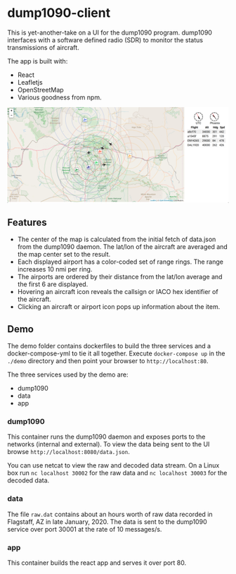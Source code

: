 # dump1090-client
This is yet-another-take on a UI for the dump1090 program. dump1090 interfaces with a software
defined radio (SDR) to monitor the status transmissions of aircraft.

The app is built with:

- React
- Leafletjs
- OpenStreetMap
- Various goodness from npm.

![dump1090-client](dump1090-client.png)

## Features

- The center of the map is calculated from the initial fetch of data.json from the dump1090 daemon. The lat/lon of the aircraft are averaged and the map center set to the result.
- Each displayed airport has a color-coded set of range rings. The range increases 10 nmi per ring.
- The airports are ordered by their distance from the lat/lon average and the first 6 are displayed.
- Hovering an aircraft icon reveals the callsign or IACO hex identifier of the aircraft.
- Clicking an aircraft or airport icon pops up information about the item.

## Demo

The demo folder contains dockerfiles to build the three services and a docker-compose-yml to tie it all together. Execute `docker-compose up` in the `./demo` directory and then point your browser to `http://localhost:80`.

The three services used by the demo are:

- dump1090
- data
- app

### dump1090

This container runs the dump1090 daemon and exposes ports to the networks (internal and external). To view the data being sent to the UI browse `http://localhost:8080/data.json`.

You can use netcat to view the raw and decoded data stream. On a Linux box run `nc localhost 30002` for the raw data and `nc localhost 30003` for the decoded data.

### data

The file `raw.dat` contains about an hours worth of raw data recorded in Flagstaff, AZ in late January, 2020. The data is sent to the dump1090 service over port 30001 at the rate of 10 messages/s.

### app

This container builds the react app and serves it over port 80.